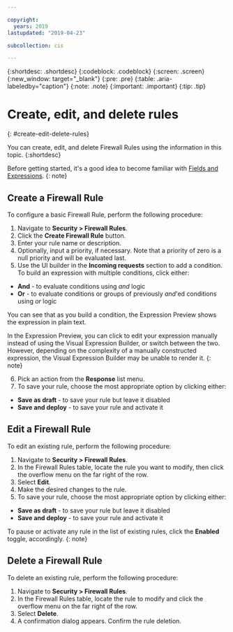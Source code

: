 ```yaml
---

copyright:
  years: 2019
lastupdated: "2019-04-23"

subcollection: cis

---
```


{:shortdesc: .shortdesc}
{:codeblock: .codeblock}
{:screen: .screen}
{:new_window: target="_blank"}
{:pre: .pre}
{:table: .aria-labeledby="caption"}
{:note: .note}
{:important: .important}
{:tip: .tip}

# Create, edit, and delete rules
{: #create-edit-delete-rules}

You can create, edit, and delete Firewall Rules using the information in this topic.
{:shortdesc}

Before getting started, it's a good idea to become familiar with [Fields and Expressions](/docs/cis?topic=cis-fields-and-expressions).
{: note}

## Create a Firewall Rule
To configure a basic Firewall Rule, perform the following procedure:

1. Navigate to **Security > Firewall Rules**.
2. Click the **Create Firewall Rule** button.
3. Enter your rule name or description.
4. Optionally, input a priority, if necessary. Note that a priority of zero is a null priority and will be evaluated last.
5. Use the UI builder in the **Incoming requests** section to add a condition.
 To build an expression with multiple conditions, click either:

 * **And** - to evaluate conditions using _and_ logic
 * **Or** - to evaluate conditions or groups of previously _and_'ed conditions using _or_ logic

 You can see that as you build a condition, the Expression Preview shows the expression in plain text.

 In the Expression Preview, you can click to edit your expression manually instead of using the Visual Expression Builder, or switch between the two. However, depending on the complexity of a manually constructed expression, the Visual Expression Builder may be unable to render it.
{: note}

6. Pick an action from the **Response** list menu.
7. To save your rule, choose the most appropriate option by clicking either:

 * **Save as draft** - to save your rule but leave it disabled
 * **Save and deploy** - to save your rule and activate it

## Edit a Firewall Rule
To edit an existing rule, perform the following procedure:

1. Navigate to **Security > Firewall Rules**.
2. In the Firewall Rules table, locate the rule you want to modify, then click the overflow menu on the far right of the row.
3. Select **Edit**.
4. Make the desired changes to the rule.
7. To save your rule, choose the most appropriate option by clicking either:

 * **Save as draft** - to save your rule but leave it disabled
 * **Save and deploy** - to save your rule and activate it

To pause or activate any rule in the list of existing rules, click the **Enabled** toggle, accordingly.
{: note}

## Delete a Firewall Rule
To delete an existing rule, perform the following procedure:

1. Navigate to **Security > Firewall Rules**.
2. In the Firewall Rules table, locate the rule to modify and click the overflow menu on the far right of the row.
3. Select **Delete**.
4. A confirmation dialog appears. Confirm the rule deletion.
